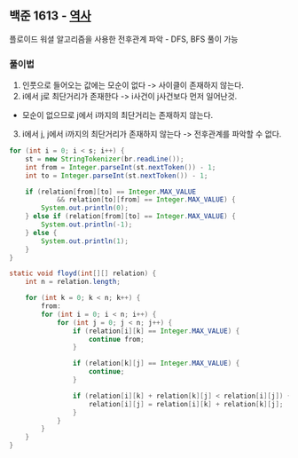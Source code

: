 ## 백준 1613 - [역사](https://www.acmicpc.net/problem/1613)

플로이드 워셜 알고리즘을 사용한 전후관계 파악 - DFS, BFS 풀이 가능

### 풀이법

1. 인풋으로 들어오는 값에는 모순이 없다 -> 사이클이 존재하지 않는다.
2. i에서 j로 최단거리가 존재한다 -> i사건이 j사건보다 먼저 일어난것.
- 모순이 없으므로 j에서 i까지의 최단거리는 존재하지 않는다.
3. i에서 j, j에서 i까지의 최단거리가 존재하지 않는다 -> 전후관계를 파악할 수 없다.

~~~JAVA
for (int i = 0; i < s; i++) {
    st = new StringTokenizer(br.readLine());
    int from = Integer.parseInt(st.nextToken()) - 1;
    int to = Integer.parseInt(st.nextToken()) - 1;

    if (relation[from][to] == Integer.MAX_VALUE
            && relation[to][from] == Integer.MAX_VALUE) {
        System.out.println(0);
    } else if (relation[from][to] == Integer.MAX_VALUE) {
        System.out.println(-1);
    } else {
        System.out.println(1);
    }
}
~~~

~~~JAVA
static void floyd(int[][] relation) {
    int n = relation.length;

    for (int k = 0; k < n; k++) {
        from:
        for (int i = 0; i < n; i++) {
            for (int j = 0; j < n; j++) {
                if (relation[i][k] == Integer.MAX_VALUE) {
                    continue from;
                }

                if (relation[k][j] == Integer.MAX_VALUE) {
                    continue;
                }

                if (relation[i][k] + relation[k][j] < relation[i][j]) {
                    relation[i][j] = relation[i][k] + relation[k][j];
                }
            }
        }
    }
}
~~~
